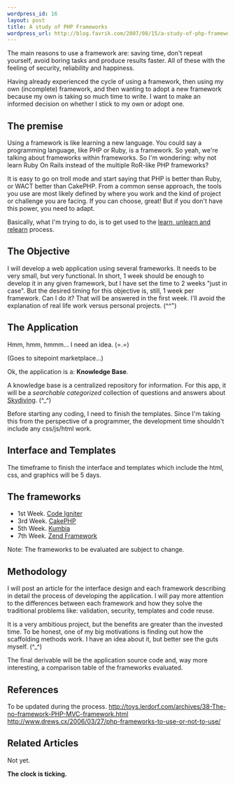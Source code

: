 ```yaml
--- 
wordpress_id: 16
layout: post
title: A study of PHP Frameworks
wordpress_url: http://blog.favrik.com/2007/08/15/a-study-of-php-frameworks/
---
```

The main reasons to use a framework are: saving time, don't repeat yourself, avoid boring tasks and produce results faster.  All of these with the feeling of security, reliability and happiness.

Having already experienced the cycle of using a framework, then using my own (incomplete) framework, and then wanting to adopt a new framework because my own is taking so much time to write. I want to make an informed decision on whether I stick to my own or adopt one.

<!--more-->

<h2>The premise</h2>
Using a framework is like learning a new language. You could say a programming language, like PHP or Ruby, is a framework. So yeah, we're talking about frameworks within frameworks.  So I'm wondering: why not learn Ruby On Rails instead of the multiple RoR-like PHP frameworks?

It is easy to go on troll mode and start saying that PHP is better than Ruby, or WACT better than CakePHP.  From a common sense approach, the tools you use are most likely defined by where you work and the kind of project or challenge you are facing. If you can choose, great!  But if you don't have this power, you need to adapt.

Basically, what I'm trying to do, is to get used to the <a href="http://alia.org.au/groups/topend/2003.symposium/learn.unlearn.html">learn, unlearn and relearn</a> process.

<h2>The Objective</h2>
I will develop a web application using several frameworks.  It needs to be very small, but very functional. In short, 1 week should be enough to develop it in any given framework, but I have set the time to 2 weeks "just in case".  But the desired timing for this objective is, still, 1 week per framework. Can I do it? That will be answered in the first week. I'll avoid the explanation of real life work versus personal projects. (^^") 

<h2>The Application</h2>
Hmm, hmm, hmmm... I need an idea. (=.=)

(Goes to sitepoint marketplace...)

Ok, the application is a: <strong>Knowledge Base</strong>. 

A knowledge base is a centralized repository for information. For this app, it will be a <em>searchable</em> <em>categorized</em> collection of questions and answers about <a href="http://en.wikipedia.org/wiki/Skydiving">Skydiving</a>. (^_^)

Before starting any coding, I need to finish the templates.  Since I'm taking this from the perspective of a programmer, the development time shouldn't include any css/js/html work.

<h2>Interface and Templates</h2>
The timeframe to finish the interface and templates which include the html, css, and graphics will be 5 days. 

<h2>The frameworks</h2>
<ul>
	<li>1st Week. <a href="http://codeigniter.com">Code Igniter</a></li>
	<li>3rd Week. <a href="http://cakephp.org">CakePHP</a></li>
        <li>5th Week. <a href="http://kumbia.org">Kumbia</a></li>
        <li>7th Week. <a href="http://kumbia.org">Zend Framework</a></li>
</ul>
Note: The frameworks to be evaluated are subject to change.

<h2>Methodology</h2>
I will post an article for the interface design and each framework describing in detail the process of developing the application. I will pay more attention to the differences between each framework and how they solve the traditional problems like: validation, security, templates and code reuse.

It is a very ambitious project, but the benefits are greater than the invested time.  To be honest, one of my big motivations is finding out how the scaffolding methods work. I have an idea about it, but better see the guts myself. (^_^)

The final derivable will be the application source code and, way more interesting, a comparison table of the frameworks evaluated.

<h2>References</h2>
To be updated during the process.
<a href="http://toys.lerdorf.com/archives/38-The-no-framework-PHP-MVC-framework.html">http://toys.lerdorf.com/archives/38-The-no-framework-PHP-MVC-framework.html</a>
<a href="http://www.drews.cx/2006/03/27/php-frameworks-to-use-or-not-to-use/">http://www.drews.cx/2006/03/27/php-frameworks-to-use-or-not-to-use/</a>

<h2>Related Articles</h2>
Not yet.

<strong>The clock is ticking.</strong>
